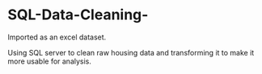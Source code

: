 # SQL-Data-Cleaning-
Imported as an excel dataset.

Using SQL server to clean raw housing data and transforming it to make it more usable for analysis.

